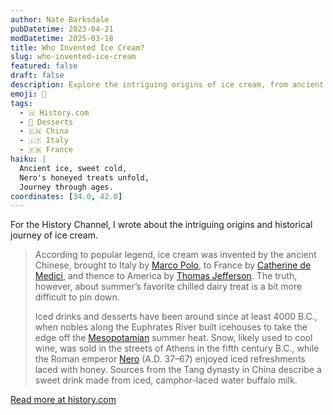 ```yaml
---
author: Nate Barksdale
pubDatetime: 2023-04-21
modDatetime: 2025-03-18
title: Who Invented Ice Cream?
slug: who-invented-ice-cream
featured: false
draft: false
description: Explore the intriguing origins of ice cream, from ancient China to American tables, and uncover the frosty journey of history's favorite frozen delight.
emoji: 🍦
tags:
  - 🇭 History.com
  - 🍬 Desserts
  - 🇨🇳 China
  - 🇮🇹 Italy
  - 🇫🇷 France
haiku: |
  Ancient ice, sweet cold,  
  Nero's honeyed treats unfold,  
  Journey through ages.
coordinates: [34.0, 42.0]
---
```


For the History Channel, I wrote about the intriguing origins and historical journey of ice cream.

> According to popular legend, ice cream was invented by the ancient Chinese, brought to Italy by [Marco Polo](https://www.history.com/topics/exploration/marco-polo), to France by [Catherine de Medici](https://www.history.com/topics/renaissance/medici-family), and thence to America by [Thomas Jefferson](https://www.history.com/news/thomas-jefferson-americas-pioneering-gourmand). The truth, however, about summer’s favorite chilled dairy treat is a bit more difficult to pin down.
>
> Iced drinks and desserts have been around since at least 4000 B.C., when nobles along the Euphrates River built icehouses to take the edge off the [Mesopotamian](https://www.history.com/topics/ancient-middle-east/mesopotamia) summer heat. Snow, likely used to cool wine, was sold in the streets of Athens in the fifth century B.C., while the Roman emperor [Nero](https://www.history.com/topics/ancient-history/nero) (A.D. 37–67) enjoyed iced refreshments laced with honey. Sources from the Tang dynasty in China describe a sweet drink made from iced, camphor-laced water buffalo milk.

[Read more at history.com](https://www.history.com/news/where-do-ice-cream-sorbet-frozen-desserts-come-from)
